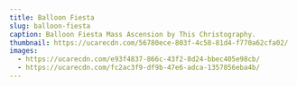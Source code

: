 ```yaml
---
title: Balloon Fiesta
slug: balloon-fiesta
caption: Balloon Fiesta Mass Ascension by This Christography.
thumbnail: https://ucarecdn.com/56780ece-803f-4c58-81d4-f770a62cfa02/
images:
  - https://ucarecdn.com/e93f4837-866c-43f2-8d24-bbec405e98cb/
  - https://ucarecdn.com/fc2ac3f9-df9b-47e6-adca-1357856eba4b/
---
```

